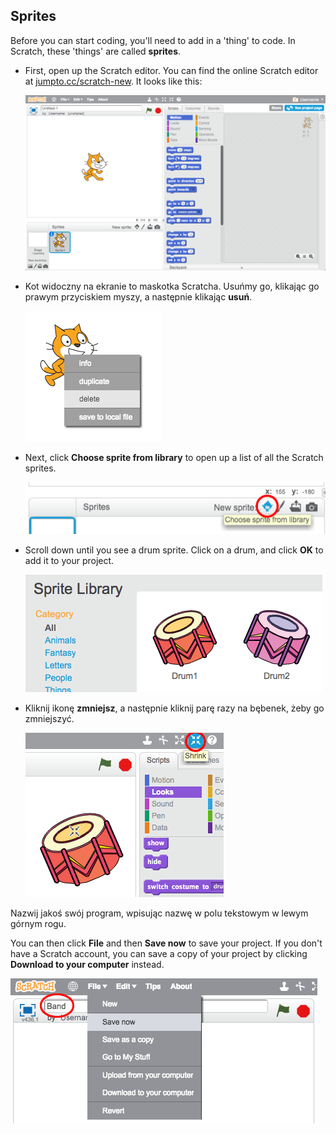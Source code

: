 ## Sprites

Before you can start coding, you'll need to add in a 'thing' to code. In Scratch, these 'things' are called **sprites**.

+ First, open up the Scratch editor. You can find the online Scratch editor at <a href="http://jumpto.cc/scratch-new" target="_blank">jumpto.cc/scratch-new</a>. It looks like this:
    
    ![screenshot](images/band-scratch.png)

+ Kot widoczny na ekranie to maskotka Scratcha. Usuńmy go, klikając go prawym przyciskiem myszy, a następnie klikając **usuń**.
    
    ![screenshot](images/band-delete.png)

+ Next, click **Choose sprite from library** to open up a list of all the Scratch sprites.
    
    ![screenshot](images/band-sprite-library.png)

+ Scroll down until you see a drum sprite. Click on a drum, and click **OK** to add it to your project.
    
    ![screenshot](images/band-sprite-drum.png)

+ Kliknij ikonę **zmniejsz**, a następnie kliknij parę razy na bębenek, żeby go zmniejszyć.
    
    ![screenshot](images/band-shrink.png)

Nazwij jakoś swój program, wpisując nazwę w polu tekstowym w lewym górnym rogu.

You can then click **File** and then **Save now** to save your project. If you don't have a Scratch account, you can save a copy of your project by clicking **Download to your computer** instead.

![screenshot](images/band-save.png)